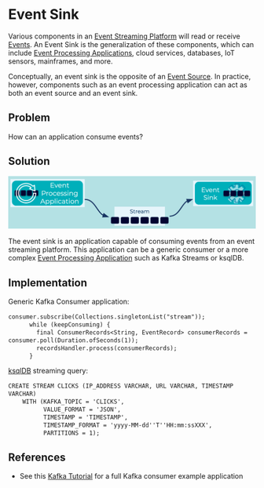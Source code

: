 # Event Sink
Various components in an [Event Streaming Platform](../event-stream/event-streaming-platform.md) will read or receive [Events](../event/event.md). An Event Sink is the generalization of these components, which can include [Event Processing Applications](../event-processing/event-processing-application.md), cloud services, databases, IoT sensors, mainframes, and more.

Conceptually, an event sink is the opposite of an [Event Source](../event-source/event-source.md). In practice, however, components such as an event processing application can act as both an event source and an event sink.

## Problem
How can an application consume events?

## Solution

![event-sink](../img/event-sink.png)

The event sink is an application capable of consuming events from an event streaming platform. This application can be a generic consumer or a more complex 
[Event Processing Application](../event-processing/event-processing-application.md) such as Kafka Streams or ksqlDB.

## Implementation

Generic Kafka Consumer application:
```
consumer.subscribe(Collections.singletonList("stream"));
      while (keepConsuming) { 
        final ConsumerRecords<String, EventRecord> consumerRecords = consumer.poll(Duration.ofSeconds(1));  
        recordsHandler.process(consumerRecords); 
      }
```

[ksqlDB](https://ksqldb.io/) streaming query:
```
CREATE STREAM CLICKS (IP_ADDRESS VARCHAR, URL VARCHAR, TIMESTAMP VARCHAR)
    WITH (KAFKA_TOPIC = 'CLICKS',
          VALUE_FORMAT = 'JSON',
          TIMESTAMP = 'TIMESTAMP',
          TIMESTAMP_FORMAT = 'yyyy-MM-dd''T''HH:mm:ssXXX',
          PARTITIONS = 1);

```

## References
* See this [Kafka Tutorial](https://kafka-tutorials.confluent.io/creating-first-apache-kafka-consumer-application/kafka.html) for a full Kafka consumer example application
